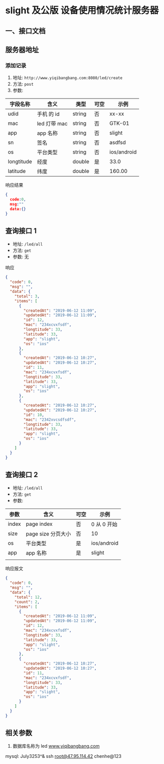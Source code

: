 # slight 及公版 设备使用情况统计服务器

## 一、接口文档

## 服务器地址

### 添加记录

1. 地址: `http://www.yiqibangbang.com:8080/led/create`
2. 方法: `post`
3. 参数:

| 字段名称   | 含义         | 类型   | 可空 | 示例        |
| ---------- | ------------ | ------ | ---- | ----------- |
| udid       | 手机 的 id   | string | 否   | xx-xx       |
| mac        | led 灯带 mac | string | 否   | GTK-01      |
| app        | app 名称     | string | 否   | slight      |
| sn         | 签名         | string | 否   | asdfsd      |
| os         | 平台类型     | string | 否   | ios/android |
| longtitude | 经度         | double | 是   | 33.0        |
| latitude   | 纬度         | double | 是   | 160.00      |

响应结果

```json
{
  code:0,
  msg:""
  data:{}
}
```

## 查询接口 1

- 地址: `/led/all`
- 方法: `get`
- 参数: 无

响应

```json
{
  "code": 0,
  "msg": "",
  "data": {
    "total": 3,
    "items": [
      {
        "createdAt": "2019-06-12 11:09",
        "updatedAt": "2019-06-12 11:09",
        "id": 12,
        "mac": "234xcvxfsdf",
        "longtitude": 33,
        "latitude": 33,
        "app": "slight",
        "os": "ios"
      },
      {
        "createdAt": "2019-06-12 10:27",
        "updatedAt": "2019-06-12 10:27",
        "id": 11,
        "mac": "234xcvxfsdf",
        "longtitude": 33,
        "latitude": 33,
        "app": "slight",
        "os": "ios"
      },
      {
        "createdAt": "2019-06-12 10:27",
        "updatedAt": "2019-06-12 10:27",
        "id": 10,
        "mac": "2342xvcsdfsdf",
        "longtitude": 33,
        "latitude": 33,
        "app": "slight",
        "os": "ios"
      }
    ]
  }
}
```

## 查询接口 2

- 地址: `/led/all`
- 方法: `get`
- 参数:

| 参数  | 含义               | 可空 | 示例        |
| ----- | ------------------ | ---- | ----------- |
| index | page index         | 否   | 0 从 0 开始 |
| size  | page size 分页大小 | 否   | 10          |
| os    | 平台类型           | 是   | ios/android |
| app   | app 名称           | 是   | slight      |
|       |                    |      |             |

响应报文

```json
{
  "code": 0,
  "msg": "",
  "data": {
    "total": 12,
    "count": 2,
    "items": [
      {
        "createdAt": "2019-06-12 11:09",
        "updatedAt": "2019-06-12 11:09",
        "id": 12,
        "mac": "234xcvxfsdf",
        "longtitude": 33,
        "latitude": 33,
        "app": "slight",
        "os": "ios"
      },
      {
        "createdAt": "2019-06-12 10:27",
        "updatedAt": "2019-06-12 10:27",
        "id": 11,
        "mac": "234xcvxfsdf",
        "longtitude": 33,
        "latitude": 33,
        "app": "slight",
        "os": "ios"
      }
    ]
  }
}
```

## 相关参数

1. 数据库名称为 led
   www.yiqibangbang.com

mysql: July3253^&
ssh root@47.95.114.42
chenhe@123
